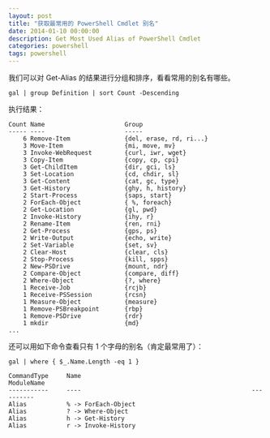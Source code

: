 ```yaml
---
layout: post
title: "获取最常用的 PowerShell Cmdlet 别名"
date: 2014-01-10 00:00:00
description: Get Most Used Alias of PowerShell Cmdlet
categories: powershell
tags: powershell
---
```

我们可以对 Get-Alias 的结果进行分组和排序，看看常用的别名有哪些。

	gal | group Definition | sort Count -Descending

执行结果：

	Count Name                      Group
	----- ----                      -----
	    6 Remove-Item               {del, erase, rd, ri...}
	    3 Move-Item                 {mi, move, mv}
	    3 Invoke-WebRequest         {curl, iwr, wget}
	    3 Copy-Item                 {copy, cp, cpi}
	    3 Get-ChildItem             {dir, gci, ls}
	    3 Set-Location              {cd, chdir, sl}
	    3 Get-Content               {cat, gc, type}
	    3 Get-History               {ghy, h, history}
	    2 Start-Process             {saps, start}
	    2 ForEach-Object            { %, foreach}
	    2 Get-Location              {gl, pwd}
	    2 Invoke-History            {ihy, r}
	    2 Rename-Item               {ren, rni}
	    2 Get-Process               {gps, ps}
	    2 Write-Output              {echo, write}
	    2 Set-Variable              {set, sv}
	    2 Clear-Host                {clear, cls}
	    2 Stop-Process              {kill, spps}
	    2 New-PSDrive               {mount, ndr}
	    2 Compare-Object            {compare, diff}
	    2 Where-Object              {?, where}
	    1 Receive-Job               {rcjb}
	    1 Receive-PSSession         {rcsn}
	    1 Measure-Object            {measure}
	    1 Remove-PSBreakpoint       {rbp}
	    1 Remove-PSDrive            {rdr}
	    1 mkdir                     {md}
	...

还可以用如下命令查看只有 1 个字母的别名（肯定最常用了）：

	gal | where { $_.Name.Length -eq 1 }

	CommandType     Name                                               ModuleName
	-----------     ----                                               ----------
	Alias           % -> ForEach-Object
	Alias           ? -> Where-Object
	Alias           h -> Get-History
	Alias           r -> Invoke-History
